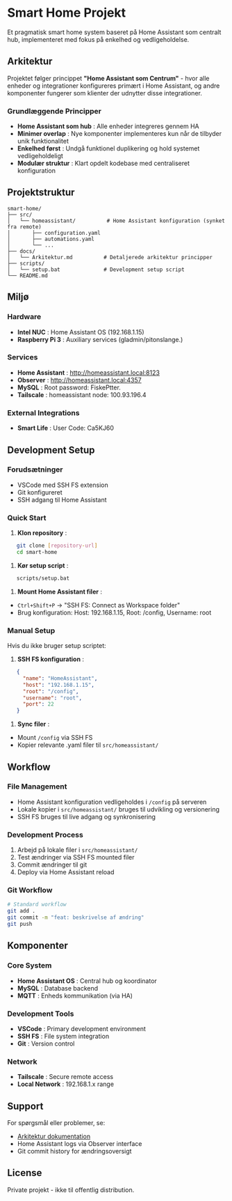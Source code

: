 
# Smart Home Projekt

Et pragmatisk smart home system baseret på Home Assistant som centralt hub, implementeret med fokus på enkelhed og vedligeholdelse.

## Arkitektur

Projektet følger princippet **"Home Assistant som Centrum"** - hvor alle enheder og integrationer konfigureres primært i Home Assistant, og andre komponenter fungerer som klienter der udnytter disse integrationer.

### Grundlæggende Principper

* **Home Assistant som hub** : Alle enheder integreres gennem HA
* **Minimer overlap** : Nye komponenter implementeres kun når de tilbyder unik funktionalitet
* **Enkelhed først** : Undgå funktionel duplikering og hold systemet vedligeholdeligt
* **Modulær struktur** : Klart opdelt kodebase med centraliseret konfiguration

## Projektstruktur

```
smart-home/
├── src/
│   └── homeassistant/          # Home Assistant konfiguration (synket fra remote)
│       ├── configuration.yaml
│       ├── automations.yaml
│       └── ...
├── docs/
│   └── Arkitektur.md          # Detaljerede arkitektur principper
├── scripts/
│   └── setup.bat              # Development setup script
└── README.md
```

## Miljø

### Hardware

* **Intel NUC** : Home Assistant OS (192.168.1.15)
* **Raspberry Pi 3** : Auxiliary services (gladmin/pitonslange.)

### Services

* **Home Assistant** : http://homeassistant.local:8123
* **Observer** : http://homeassistant.local:4357
* **MySQL** : Root password: FiskePtter.
* **Tailscale** : homeassistant node: 100.93.196.4

### External Integrations

* **Smart Life** : User Code: Ca5KJ60

## Development Setup

### Forudsætninger

* VSCode med SSH FS extension
* Git konfigureret
* SSH adgang til Home Assistant

### Quick Start

1. **Klon repository** :

```bash
   git clone [repository-url]
   cd smart-home
```

1. **Kør setup script** :

```bash
   scripts/setup.bat
```

1. **Mount Home Assistant filer** :

* `Ctrl+Shift+P` → "SSH FS: Connect as Workspace folder"
* Brug konfiguration: Host: 192.168.1.15, Root: /config, Username: root

### Manual Setup

Hvis du ikke bruger setup scriptet:

1. **SSH FS konfiguration** :

```json
   {
     "name": "HomeAssistant",
     "host": "192.168.1.15",
     "root": "/config",
     "username": "root",
     "port": 22
   }
```

1. **Sync filer** :

* Mount `/config` via SSH FS
* Kopier relevante .yaml filer til `src/homeassistant/`

## Workflow

### File Management

* Home Assistant konfiguration vedligeholdes i `/config` på serveren
* Lokale kopier i `src/homeassistant/` bruges til udvikling og versionering
* SSH FS bruges til live adgang og synkronisering

### Development Process

1. Arbejd på lokale filer i `src/homeassistant/`
2. Test ændringer via SSH FS mounted filer
3. Commit ændringer til git
4. Deploy via Home Assistant reload

### Git Workflow

```bash
# Standard workflow
git add .
git commit -m "feat: beskrivelse af ændring"
git push
```

## Komponenter

### Core System

* **Home Assistant OS** : Central hub og koordinator
* **MySQL** : Database backend
* **MQTT** : Enheds kommunikation (via HA)

### Development Tools

* **VSCode** : Primary development environment
* **SSH FS** : File system integration
* **Git** : Version control

### Network

* **Tailscale** : Secure remote access
* **Local Network** : 192.168.1.x range

## Support

For spørgsmål eller problemer, se:

* [Arkitektur dokumentation](https://claude.ai/chat/docs/Arkitektur.md)
* Home Assistant logs via Observer interface
* Git commit history for ændringsoversigt

## License

Private projekt - ikke til offentlig distribution.
